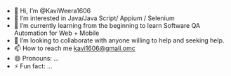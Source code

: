 - 👋 Hi, I’m @KaviWeera1606
- 👀 I’m interested in Java/Java Script/ Appium / Selenium
- 🌱 I’m currently learning from the beginning to learn Software QA Automation for Web + Mobile
- 💞️ I’m looking to collaborate with anyone willing to help and seeking help.
- 📫 How to reach me kavi1606@gmail.omc
- 😄 Pronouns: ...
- ⚡ Fun fact: ...

<!---
KaviWeera1606/KaviWeera1606 is a ✨ special ✨ repository because its `README.md` (this file) appears on your GitHub profile.
You can click the Preview link to take a look at your changes.
--->
